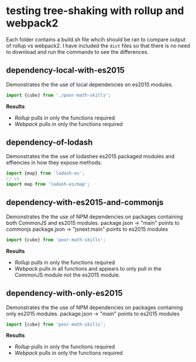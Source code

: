 # testing tree-shaking with rollup and webpack2

Each folder contains a build.sh file whcih should be ran to compare output of rollup vs webpack2. I have included the `dist` files so that there is no need to download and run the commands to see the differences.

## dependency-local-with-es2015
Demonstrates the the use of local dependencies on es2015 modules.
```js
import {cube} from './poor-math-skills';
```

**Results**
- *Rollup* pulls in only the functions required
- *Webpack* pulls in only the functions required

## dependency-of-lodash
Demonstrates the the use of lodashes es2015 packaged modules and effiencies in how they expose methods.
```js
import {map} from 'lodash-es';
// vs
import map from 'lodash-es/map';
```

## dependency-with-es2015-and-commonjs
Demonstrates the the use of NPM dependencies on packages containing both CommonJS and es2015 modules.
package.json -> "main" points to commonjs
package.json -> "jsnext:main" points to es2015 modules
```js
import {cube} from 'poor-math-skills';
```

**Results**
- *Rollup* pulls in only the functions required
- *Webpack* pulls in all functions and appears to only pull in the CommonJS module not the es2015 module.

## dependency-with-only-es2015
Demonstrates the the use of NPM dependencies on packages containing only es2015 modules.
package.json -> "main" points to es2015 modules
```js
import {cube} from 'poor-math-skills';
```

**Results**
- *Rollup* pulls in only the functions required
- *Webpack* pulls in only the functions required
